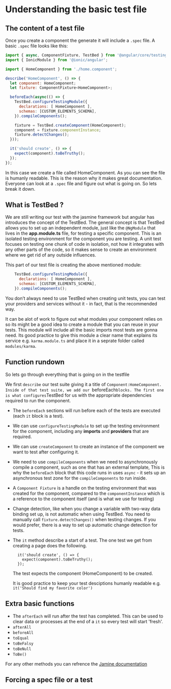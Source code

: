 # Understanding the basic test file



## The content of a test file

Once you create a component the generate it will include a `.spec` file. A basic `.spec` file looks like this:

```javascript
import { async, ComponentFixture, TestBed } from '@angular/core/testing';
import { IonicModule } from '@ionic/angular';

import { HomeComponent } from './home.component';

describe('HomeComponent', () => {
  let component: HomeComponent;
  let fixture: ComponentFixture<HomeComponent>;

  beforeEach(async(() => {
    TestBed.configureTestingModule({
      declarations: [ HomeComponent ],
      schemas: [CUSTOM_ELEMENTS_SCHEMA],
    }).compileComponents();

    fixture = TestBed.createComponent(HomeComponent);
    component = fixture.componentInstance;
    fixture.detectChanges();
  }));

  it('should create', () => {
    expect(component).toBeTruthy();
  });
});

```

In this case we create a file called HomeComponent. As you can see the file is humanly readable. This is the reason why it makes great documentation. Everyone can look at a `.spec` file and figure out what is going on. So lets break it down.

## What is TestBed ?

We are still writing our test with the jasmine framework but angular has introduces the concept of the TestBed.
The general concept is that TestBed allows you to set up an independent module, just like the `@NgModule` that lives in the **app.module.ts** file, for testing a specific component. This is an isolated testing environment for the component you are testing. A unit test focuses on testing one chunk of code in isolation, not how it integrates with any other parts of the code, so it makes sense to create an environment where we get rid of any outside influences.

This part of our test file is creating the above mentioned module:

```javascript
    TestBed.configureTestingModule({
      declarations: [ HomeComponent ],
      schemas: [CUSTOM_ELEMENTS_SCHEMA],
    }).compileComponents();
```

You don’t always need to use TestBed when creating unit tests, you can test your providers and services without it - in fact, that is the recommended way.

It can be alot of work to figure out what modules your component relies on so its might be a good idea to create a module that you can reuse in your tests. This module will include all the basic imports most tests are gonna need. 
Its good practice to give this module a clear name that explains its service e.g. `karma.module.ts` and place it in a seprate folder called `modules/karma`. 

## Function rundown

So lets go through everything that is going on in the testfile

We first `describe` our test suite giving it a title of `Component:HomeComponent. Inside of that test suite, we add our `beforeEach` blocks. The first one is what configures `TestBed for us with the appropriate dependencies required to run the component.

- The `beforeEach` sections will run before each of the tests are executed (each `it` block is a test).

- We can use `configureTestingModule` to set up the testing environment for the component, including any **imports** and **providers** that are required.

- We can use `createComponent` to create an instance of the component we want to test after configuring it.

- We need to use `compileComponents` when we need to asynchronously compile a component, such as one that has an external template, This is why the `beforeEach` block that this code runs in uses `async` - it sets up an asynchronous test zone for the `compileComponents` to run inside.

- A `Component Fixture` is a handle on the testing environment that was created for the component, compared to the `componentInstance` which is a reference to the component itself (and is what we use for testing)

- Change detection, like when you change a variable with two-way data binding set up, is not automatic when using TestBed. You need to manually call `fixture.detectChanges()` when testing changes. If you would prefer, there is a way to set up automatic change detection for tests.

- The `it` method describe a start of a test. The one test we get from creating a page does the following. 

  ```
    it('should create', () => {
      expect(component).toBeTruthy();
    });
  ```

  The test expects the component (HomeComponent) to be created.

  It is good practice to keep your test desciptions humanly readable e.g. `it('Should find my favorite color')`

## Extra basic functions

-  The `afterEach` will run after the test has completed. This can be used to clear data or processes at the end of a `it` so every test will start 'fresh'.
- `afterAll`
- `beforeAll`
- `toEqual`
- `toBeFalsy`
- `toBeNull`
- `ToBe()`

For any other methods you can refrence the [Jamine documentation](https://jasmine.github.io/)

## Forcing a spec file or a test

